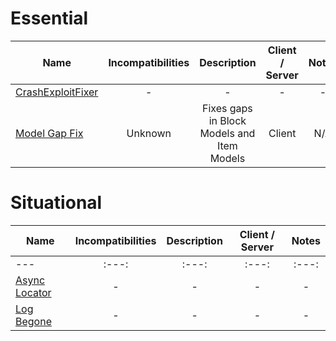 # Essential
| Name | Incompatibilities | Description | Client / Server | Notes |
| --- | :---: | :---: | :---: | :---: |
| [CrashExploitFixer](https://modrinth.com/mod/Z5GdSH3X) |  - | - | - | - |
| [Model Gap Fix](https://modrinth.com/mod/QdG47OkI) | Unknown | Fixes gaps in Block Models and Item Models | Client | N/A |

# Situational
| Name | Incompatibilities | Description | Client / Server | Notes |
| --- | :---: | :---: | :---: | :---: |
| --- | :---: | :---: | :---: | :---: |
| [Async Locator](https://modrinth.com/mod/rkN8aqci) | - | - | - | - |
| [Log Begone](https://www.curseforge.com/projects/623560) |  - | - | - | - |